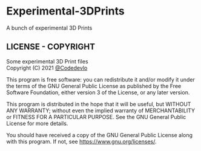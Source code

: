 # Experimental-3DPrints
A bunch of experimental 3D Prints 

## LICENSE - COPYRIGHT
Some experimental 3D Print files<br>
Copyright (C) 2021  [@Codedevlo](https://github.com/Codedevlo)

This program is free software: you can redistribute it and/or modify
it under the terms of the GNU General Public License as published by
the Free Software Foundation, either version 3 of the License, or any later version.

This program is distributed in the hope that it will be useful,
but WITHOUT ANY WARRANTY; without even the implied warranty of
MERCHANTABILITY or FITNESS FOR A PARTICULAR PURPOSE.  See the
GNU General Public License for more details.

You should have received a copy of the GNU General Public License
along with this program.  If not, see <https://www.gnu.org/licenses/>.
